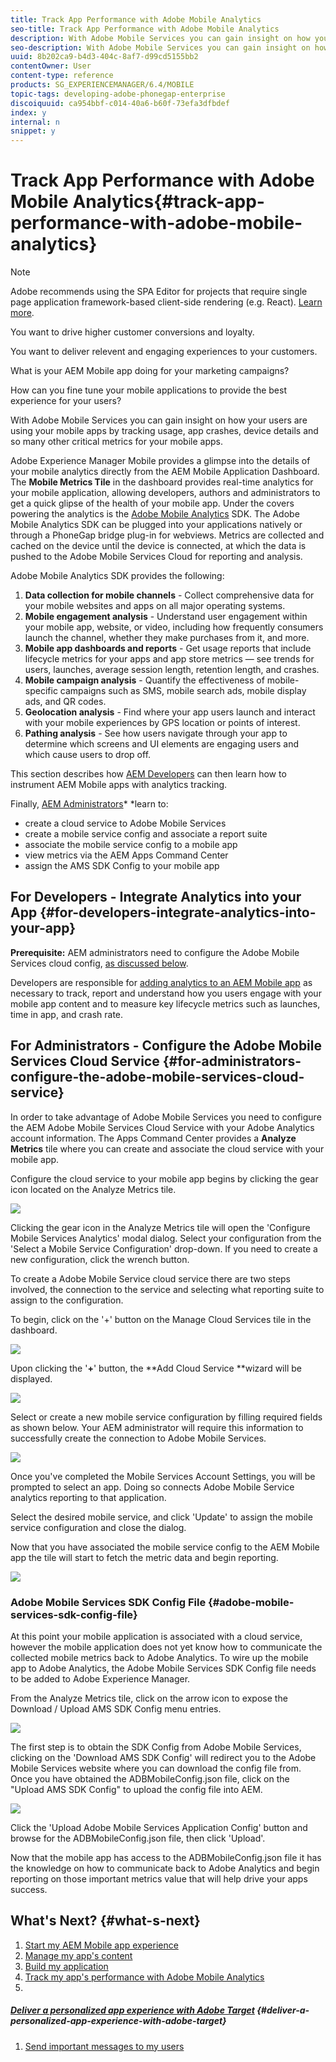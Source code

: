 ```yaml
---
title: Track App Performance with Adobe Mobile Analytics
seo-title: Track App Performance with Adobe Mobile Analytics
description: With Adobe Mobile Services you can gain insight on how your users are using your mobile apps by tracking usage, app crashes, device details and so many other critical metrics for your mobile apps. Follow this page to learn more.
seo-description: With Adobe Mobile Services you can gain insight on how your users are using your mobile apps by tracking usage, app crashes, device details and so many other critical metrics for your mobile apps. Follow this page to learn more.
uuid: 8b202ca9-b4d3-404c-8af7-d99cd5155bb2
contentOwner: User
content-type: reference
products: SG_EXPERIENCEMANAGER/6.4/MOBILE
topic-tags: developing-adobe-phonegap-enterprise
discoiquuid: ca954bbf-c014-40a6-b60f-73efa3dfbdef
index: y
internal: n
snippet: y
---
```


# Track App Performance with Adobe Mobile Analytics{#track-app-performance-with-adobe-mobile-analytics}

>[!NOTE]
>
>Adobe recommends using the SPA Editor for projects that require single page application framework-based client-side rendering (e.g. React). [Learn more](../../sites/developing/using/spa-overview.md).

You want to drive higher customer conversions and loyalty.

You want to deliver relevent and engaging experiences to your customers.

What is your AEM Mobile app doing for your marketing campaigns?

How can you fine tune your mobile applications to provide the best experience for your users?

With Adobe Mobile Services you can gain insight on how your users are using your mobile apps by tracking usage, app crashes, device details and so many other critical metrics for your mobile apps.

Adobe Experience Manager Mobile provides a glimpse into the details of your mobile analytics directly from the AEM Mobile Application Dashboard. The **Mobile Metrics Tile** in the dashboard provides real-time analytics for your mobile application, allowing developers, authors and administrators to get a quick glipse of the health of your mobile app. Under the covers powering the analytics is the [Adobe Mobile Analytics](http://www.adobe.com/ca/solutions/digital-analytics/mobile-web-apps-analytics.html) SDK. The Adobe Mobile Analytics SDK can be plugged into your applications natively or through a PhoneGap bridge plug-in for webviews. Metrics are collected and cached on the device until the device is connected, at which the data is pushed to the Adobe Mobile Services Cloud for reporting and analysis.

Adobe Mobile Analytics SDK provides the following:

1. **Data collection for mobile channels** - Collect comprehensive data for your mobile websites and apps on all major operating systems.
1. **Mobile engagement analysis** - Understand user engagement within your mobile app, website, or video, including how frequently consumers launch the channel, whether they make purchases from it, and more.
1. **Mobile app dashboards and reports** - Get usage reports that include lifecycle metrics for your apps and app store metrics — see trends for users, launches, average session length, retention length, and crashes.
1. **Mobile campaign analysis** - Quantify the effectiveness of mobile-specific campaigns such as SMS, mobile search ads, mobile display ads, and QR codes.
1. **Geolocation analysis** - Find where your app users launch and interact with your mobile experiences by GPS location or points of interest.
1. **Pathing analysis** - See how users navigate through your app to determine which screens and UI elements are engaging users and which cause users to drop off.

This section describes how [AEM Developers](#developers) can then learn how to instrument AEM Mobile apps with analytics tracking.

Finally, [AEM Administrators](#administrators)* *learn to:

* create a cloud service to Adobe Mobile Services
* create a mobile service config and associate a report suite
* associate the mobile service config to a mobile app
* view metrics via the AEM Apps Command Center
* assign the AMS SDK Config to your mobile app

## For Developers - Integrate Analytics into your App {#for-developers-integrate-analytics-into-your-app}

**Prerequisite:** AEM administrators need to configure the Adobe Mobile Services cloud config, [as discussed below](#amscloudserviceconfig).

Developers are responsible for [adding analytics to an AEM Mobile app](/content/docs/en/aem/6-3/develop/mobile-apps/apps/add-analytics-to-apps) as necessary to track, report and understand how you users engage with your mobile app content and to measure key lifecycle metrics such as launches, time in app, and crash rate.

## For Administrators - Configure the Adobe Mobile Services Cloud Service {#for-administrators-configure-the-adobe-mobile-services-cloud-service}

In order to take advantage of Adobe Mobile Services you need to configure the AEM Adobe Mobile Services Cloud Service with your Adobe Analytics account information. The Apps Command Center provides a **Analyze Metrics** tile where you can create and associate the cloud service with your mobile app.

Configure the cloud service to your mobile app begins by clicking the gear icon located on the Analyze Metrics tile.

![](assets/chlimage_1-125.png)

Clicking the gear icon in the Analyze Metrics tile will open the 'Configure Mobile Services Analytics' modal dialog. Select your configuration from the 'Select a Mobile Service Configuration' drop-down. If you need to create a new configuration, click the wrench button.

To create a Adobe Mobile Service cloud service there are two steps involved, the connection to the service and selecting what reporting suite to assign to the configuration.

To begin, click on the '+' button on the Manage Cloud Services tile in the dashboard.

![](assets/chlimage_1-126.png)

Upon clicking the '**+**' button, the **Add Cloud Service **wizard will be displayed.

![](assets/chlimage_1-127.png)

Select or create a new mobile service configuration by filling required fields as shown below. Your AEM administrator will require this information to successfully create the connection to Adobe Mobile Services.

![](assets/chlimage_1-128.png)

Once you've completed the Mobile Services Account Settings, you will be prompted to select an app. Doing so connects Adobe Mobile Service analytics reporting to that application.

Select the desired mobile service, and click 'Update' to assign the mobile service configuration and close the dialog.

Now that you have associated the mobile service config to the AEM Mobile app the tile will start to fetch the metric data and begin reporting.

![](assets/chlimage_1-129.png)

### Adobe Mobile Services SDK Config File {#adobe-mobile-services-sdk-config-file}

At this point your mobile application is associated with a cloud service, however the mobile application does not yet know how to communicate the collected mobile metrics back to Adobe Analytics. To wire up the mobile app to Adobe Analytics, the Adobe Mobile Services SDK Config file needs to be added to Adobe Experience Manager.

From the Analyze Metrics tile, click on the arrow icon to expose the Download / Upload AMS SDK Config menu entries.

![](assets/chlimage_1-130.png)

The first step is to obtain the SDK Config from Adobe Mobile Services, clicking on the 'Download AMS SDK Config' will redirect you to the Adobe Mobile Services website where you can download the config file from. Once you have obtained the ADBMobileConfig.json file, click on the "Upload AMS SDK Config" to upload the config file into AEM.

![](assets/chlimage_1-131.png)

Click the 'Upload Adobe Mobile Services Application Config' button and browse for the ADBMobileConfig.json file, then click 'Upload'.

Now that the mobile app has access to the ADBMobileConfig.json file it has the knowledge on how to communicate back to Adobe Analytics and begin reporting on those important metrics value that will help drive your apps success.

## What's Next? {#what-s-next}

1. [Start my AEM Mobile app experience](/content/docs/en/aem/6-3/develop/mobile-apps/starting-a-new-aem-mobile-app)
1. [Manage my app's content](/content/docs/en/aem/6-3/develop/mobile-apps/manage-my-apps-content)
1. [Build my application](/content/docs/en/aem/6-3/author/authoring-mobile-apps/build-app-through-adobe-phonegap-build-cloud-service)
1. [Track my app's performance with Adobe Mobile Analytics](../../mobile/using/phonegap-intro-to-app-analytics.md)
1. 

   ##### [Deliver a personalized app experience with Adobe Target](/content/docs/en/aem/6-3/develop/mobile-apps/apps/aem-mobile-content-personalization) {#deliver-a-personalized-app-experience-with-adobe-target}

1. [Send important messages to my users](/content/docs/en/aem/6-3/develop/mobile-apps/apps/push-notifications)

